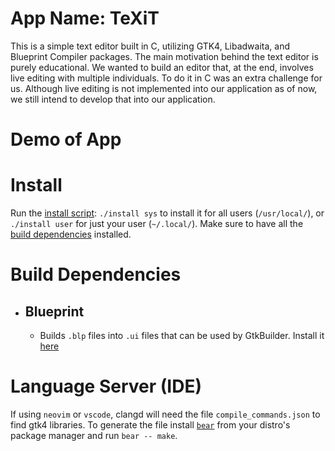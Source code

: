 # App Name: TeXiT
This is a simple text editor built in C, utilizing GTK4, Libadwaita, and Blueprint Compiler packages. 
The main motivation behind the text editor is purely educational.
We wanted to build an editor that, at the end, involves live editing with multiple individuals. To do it in C was an extra challenge for us.
Although live editing is not implemented into our application as of now, we still intend to develop that into our application.

# Demo of App

# Install
Run the [install script](./install): `./install sys` to install it for all users (`/usr/local/`), or `./install user` for just your user (`~/.local/`). Make sure to have all the [build dependencies](#build-dependencies) installed.

# Build Dependencies
 - ## Blueprint
    - Builds `.blp` files into `.ui` files that can be used by GtkBuilder. Install it [here](https://jwestman.pages.gitlab.gnome.org/blueprint-compiler/setup.html)


# Language Server (IDE)

If using `neovim` or `vscode`, clangd will need the file `compile_commands.json` to find gtk4 libraries.
To generate the file install [`bear`](https://github.com/rizsotto/bear) from your distro's package manager and run `bear -- make`.
